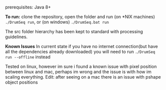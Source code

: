 prerequisites: Java 8+

**To run:**
clone the repository, open the folder and run (on *NIX machines) `./DrumSeq run`, or (on windows) `./DrumSeq.bat run`

The src folder hierarchy has been kept to standard with processing guidelines.

**Known Issues**
In current state if you have no internet connection(but have all the dependencies already downloaded) you will need to run `./DrumSeq run --offline` instead

Tested on linux, however im sure i found a known issue with pixel position between linux and mac, perhaps im wrong and the issue is with how im scaling everything. Edit: after seeing on a mac there is an issue with pshape object positions